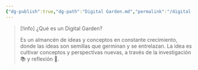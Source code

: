 ```yaml
---
{"dg-publish":true,"dg-path":"Digital Garden.md","permalink":"/digital-garden/","hide":true,"created":"2024-02-03T22:39","updated":"2024-02-18T18:03"}
---
```


> [!info] ¿Qué es un Digital Garden?
> 
> Es un almancén de ideas y conceptos en constante crecimiento, donde las ideas son semillas que germinan y se entrelazan.  La idea es cultivar conceptos y perspectivas nuevas, a través de la investigación 📚 y reflexión 🤔. 
